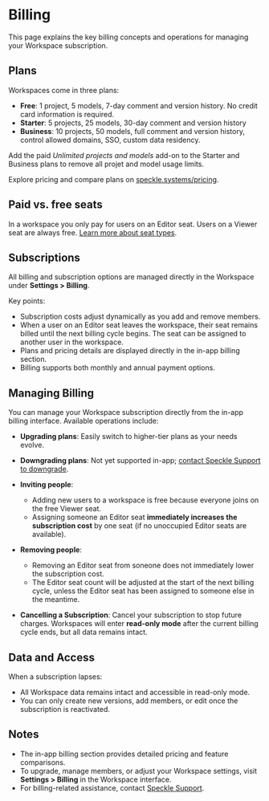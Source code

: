 # Billing  

This page explains the key billing concepts and operations for managing your Workspace subscription.  

## Plans

Workspaces come in three plans:
  
- **Free**: 1 project, 5 models, 7-day comment and version history. No credit card information is required.
- **Starter**: 5 projects, 25 models, 30-day comment and version history
- **Business**: 10 projects, 50 models, full comment and version history, control allowed domains, SSO, custom data residency.  

Add the paid *Unlimited projects and models* add-on to the Starter and Business plans to remove all projet and model usage limits.

Explore pricing and compare plans on <a href="https://speckle.systems/pricing">speckle.systems/pricing</a>.

## Paid vs. free seats

In a workspace you only pay for users on an Editor seat. Users on a Viewer seat are always free. [Learn more about seat types](./roles.md).

## Subscriptions  

All billing and subscription options are managed directly in the Workspace under **Settings > Billing**.  

Key points:  
- Subscription costs adjust dynamically as you add and remove members.
- When a user on an Editor seat leaves the workspace, their seat remains billed until the next billing cycle begins. The seat can be assigned to another user in the workspace.   
- Plans and pricing details are displayed directly in the in-app billing section.  
- Billing supports both monthly and annual payment options.  

## Managing Billing  

You can manage your Workspace subscription directly from the in-app billing interface. Available operations include:  
- **Upgrading plans**: Easily switch to higher-tier plans as your needs evolve.  
- **Downgrading plans**: Not yet supported in-app; <a href="'mailto:billing@speckle.systems">contact Speckle Support to downgrade</a>.  
- **Inviting people**:
  - Adding new users to a workspace is free because everyone joins on the free Viewer seat. 
  - Assigning someone an Editor seat **immediately increases the subscription cost** by one seat (if no unoccupied Editor seats are available).  
- **Removing people**:  
  - Removing an Editor seat from soneone does not immediately lower the subscription cost.  
  - The Editor seat count will be adjusted at the start of the next billing cycle, unless the Editor seat has been assigned to someone else in the meantime.

- **Cancelling a Subscription**: Cancel your subscription to stop future charges. Workspaces will enter **read-only mode** after the current billing cycle ends, but all data remains intact.  

## Data and Access  

When a subscription lapses:  
- All Workspace data remains intact and accessible in read-only mode.  
- You can only create new versions, add members, or edit once the subscription is reactivated.  

## Notes  

- The in-app billing section provides detailed pricing and feature comparisons.  
- To upgrade, manage members, or adjust your Workspace settings, visit **Settings > Billing** in the Workspace interface.  
- For billing-related assistance, contact <a href="'mailto:billing@speckle.systems">Speckle Support</a>.  



